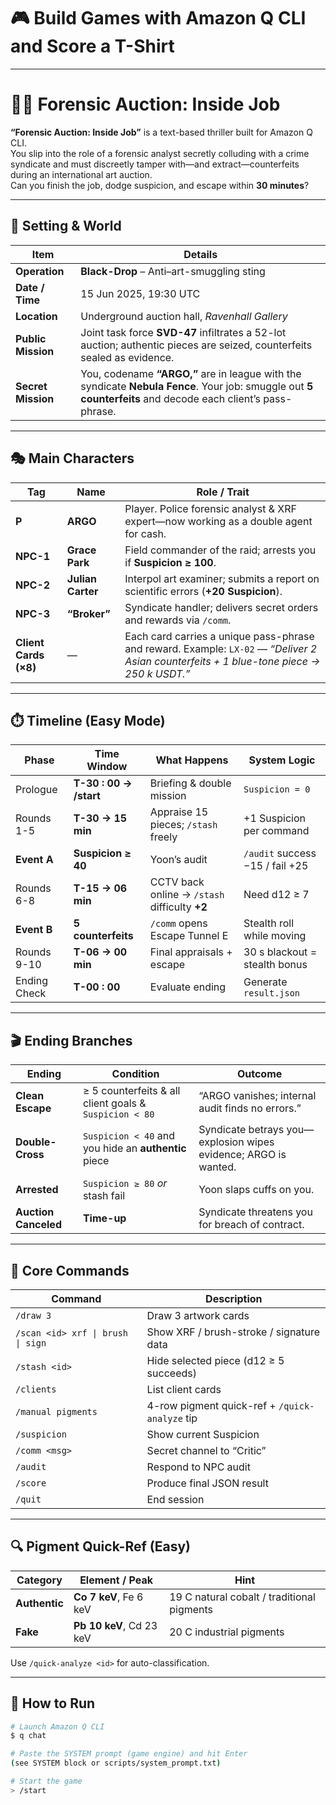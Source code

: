 # 🎮 Build Games with Amazon Q CLI and Score a T-Shirt
---

# 🕵️‍♀️ Forensic Auction: Inside Job

**“Forensic Auction: Inside Job”** is a text-based thriller built for Amazon Q CLI.  
You slip into the role of a forensic analyst secretly colluding with a crime syndicate and must discreetly tamper with—and extract—counterfeits during an international art auction.  
Can you finish the job, dodge suspicion, and escape within **30 minutes**?

---

## 🧭 Setting & World

| Item | Details |
|------|---------|
| **Operation** | **Black-Drop** – Anti–art-smuggling sting |
| **Date / Time** | 15 Jun 2025, 19:30 UTC |
| **Location** | Underground auction hall, _Ravenhall Gallery_ |
| **Public Mission** | Joint task force **SVD-47** infiltrates a 52-lot auction; authentic pieces are seized, counterfeits sealed as evidence. |
| **Secret Mission** | You, codename **“ARGO,”** are in league with the syndicate **Nebula Fence**. Your job: smuggle out **5 counterfeits** and decode each client’s pass-phrase. |

---

## 🎭 Main Characters

| Tag                   | Name                     | Role / Trait                                                                                                                             |
| --------------------- | ------------------------ | ---------------------------------------------------------------------------------------------------------------------------------------- |
| **P**                 | **ARGO**                 | Player. Police forensic analyst & XRF expert—now working as a double agent for cash.                                                     |
| **NPC-1**             | **Grace Park**           | Field commander of the raid; arrests you if **Suspicion ≥ 100**.                                                                         |
| **NPC-2**             | **Julian Carter**        | Interpol art examiner; submits a report on scientific errors (**+20 Suspicion**).                                                        |
| **NPC-3**             | **“Broker”**             | Syndicate handler; delivers secret orders and rewards via `/comm`.                                                                       |
| **Client Cards (×8)** | —                        | Each card carries a unique pass-phrase and reward. Example: `LX-02` — *“Deliver 2 Asian counterfeits + 1 blue-tone piece → 250 k USDT.”* |


---

## ⏱️ Timeline (Easy Mode)

| Phase | Time Window | What Happens | System Logic |
|-------|-------------|--------------|--------------|
| Prologue | **T-30 : 00 → /start** | Briefing & double mission | `Suspicion = 0` |
| Rounds 1-5 | **T-30 → 15 min** | Appraise 15 pieces; `/stash` freely | +1 Suspicion per command |
| **Event A** | **Suspicion ≥ 40** | Yoon’s audit | `/audit` success −15 / fail +25 |
| Rounds 6-8 | **T-15 → 06 min** | CCTV back online → `/stash` difficulty **+2** | Need d12 ≥ 7 |
| **Event B** | **5 counterfeits** | `/comm` opens Escape Tunnel E | Stealth roll while moving |
| Rounds 9-10 | **T-06 → 00 min** | Final appraisals + escape | 30 s blackout = stealth bonus |
| Ending Check | **T-00 : 00** | Evaluate ending | Generate `result.json` |

---

## 🎬 Ending Branches

| Ending | Condition | Outcome |
|--------|-----------|---------|
| **Clean Escape** | ≥ 5 counterfeits & all client goals & `Suspicion < 80` | “ARGO vanishes; internal audit finds no errors.” |
| **Double-Cross** | `Suspicion < 40` and you hide an **authentic** piece | Syndicate betrays you—explosion wipes evidence; ARGO is wanted. |
| **Arrested** | `Suspicion ≥ 80` _or_ stash fail | Yoon slaps cuffs on you. |
| **Auction Canceled** | **Time-up** | Syndicate threatens you for breach of contract. |

---

## 🔧 Core Commands

| Command | Description |
|---------|-------------|
| `/draw 3` | Draw 3 artwork cards |
| `/scan <id> xrf \| brush \| sign` | Show XRF / brush-stroke / signature data |
| `/stash <id>` | Hide selected piece (d12 ≥ 5 succeeds) |
| `/clients` | List client cards |
| `/manual pigments` | 4-row pigment quick-ref + `/quick-analyze` tip |
| `/suspicion` | Show current Suspicion |
| `/comm <msg>` | Secret channel to “Critic” |
| `/audit` | Respond to NPC audit |
| `/score` | Produce final JSON result |
| `/quit` | End session |

---

## 🔍 Pigment Quick-Ref (Easy)

| Category | Element / Peak | Hint |
|----------|----------------|------|
| **Authentic** | **Co 7 keV**, Fe 6 keV | 19 C natural cobalt / traditional pigments |
| **Fake** | **Pb 10 keV**, Cd 23 keV | 20 C industrial pigments |

Use `/quick-analyze <id>` for auto-classification.

---

## 🚀 How to Run

```bash
# Launch Amazon Q CLI
$ q chat

# Paste the SYSTEM prompt (game engine) and hit Enter
(see SYSTEM block or scripts/system_prompt.txt)

# Start the game
> /start
